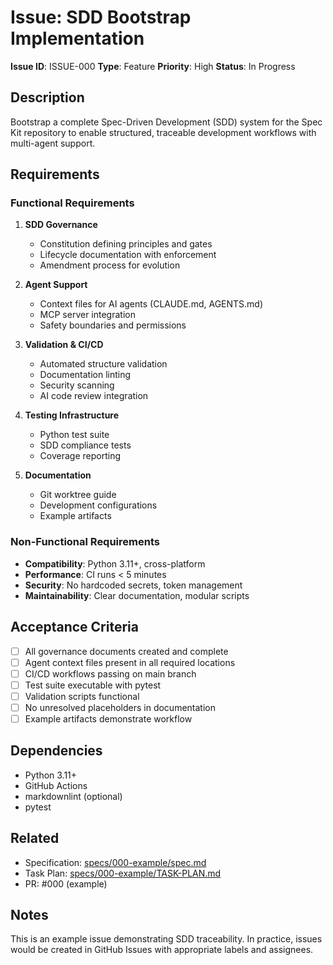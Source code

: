 # Issue: SDD Bootstrap Implementation

**Issue ID**: ISSUE-000
**Type**: Feature
**Priority**: High
**Status**: In Progress

## Description

Bootstrap a complete Spec-Driven Development (SDD) system for the Spec Kit repository to enable structured, traceable development workflows with multi-agent support.

## Requirements

### Functional Requirements

1. **SDD Governance**
   - Constitution defining principles and gates
   - Lifecycle documentation with enforcement
   - Amendment process for evolution

2. **Agent Support**
   - Context files for AI agents (CLAUDE.md, AGENTS.md)
   - MCP server integration
   - Safety boundaries and permissions

3. **Validation & CI/CD**
   - Automated structure validation
   - Documentation linting
   - Security scanning
   - AI code review integration

4. **Testing Infrastructure**
   - Python test suite
   - SDD compliance tests
   - Coverage reporting

5. **Documentation**
   - Git worktree guide
   - Development configurations
   - Example artifacts

### Non-Functional Requirements

- **Compatibility**: Python 3.11+, cross-platform
- **Performance**: CI runs < 5 minutes
- **Security**: No hardcoded secrets, token management
- **Maintainability**: Clear documentation, modular scripts

## Acceptance Criteria

- [ ] All governance documents created and complete
- [ ] Agent context files present in all required locations
- [ ] CI/CD workflows passing on main branch
- [ ] Test suite executable with pytest
- [ ] Validation scripts functional
- [ ] No unresolved placeholders in documentation
- [ ] Example artifacts demonstrate workflow

## Dependencies

- Python 3.11+
- GitHub Actions
- markdownlint (optional)
- pytest

## Related

- Specification: [specs/000-example/spec.md](spec.md)
- Task Plan: [specs/000-example/TASK-PLAN.md](TASK-PLAN.md)
- PR: #000 (example)

## Notes

This is an example issue demonstrating SDD traceability. In practice, issues would be created in GitHub Issues with appropriate labels and assignees.
